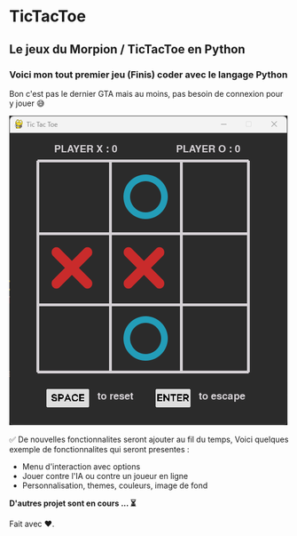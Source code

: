 # TicTacToe
## Le jeux du Morpion / TicTacToe en Python

### **Voici mon tout premier jeu (Finis) coder avec le langage Python**

Bon c'est pas le dernier GTA mais au moins, pas besoin de connexion pour y jouer 😅


![alt text](./tic-tac-toe-img.png)


✅ De nouvelles fonctionnalites seront ajouter au fil du temps, Voici quelques exemple de fonctionnalites qui seront presentes :
* Menu d'interaction avec options 
* Jouer contre l'IA ou contre un joueur en ligne
* Personnalisation, themes, couleurs, image de fond 

**D'autres projet sont en cours ... ⏳**

Fait avec ❤️.
